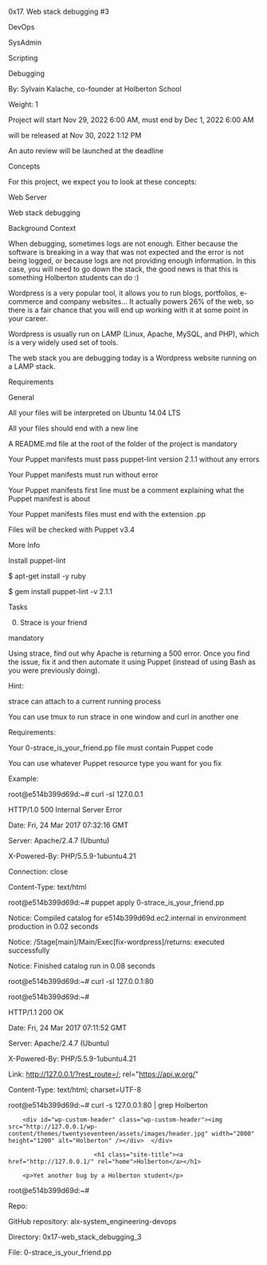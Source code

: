 0x17. Web stack debugging #3

DevOps

SysAdmin

Scripting

Debugging

 By: Sylvain Kalache, co-founder at Holberton School

 Weight: 1

 Project will start Nov 29, 2022 6:00 AM, must end by Dec 1, 2022 6:00 AM

 will be released at Nov 30, 2022 1:12 PM

 An auto review will be launched at the deadline

Concepts

For this project, we expect you to look at these concepts:



Web Server

Web stack debugging

Background Context





When debugging, sometimes logs are not enough. Either because the software is breaking in a way that was not expected and the error is not being logged, or because logs are not providing enough information. In this case, you will need to go down the stack, the good news is that this is something Holberton students can do :)



Wordpress is a very popular tool, it allows you to run blogs, portfolios, e-commerce and company websites… It actually powers 26% of the web, so there is a fair chance that you will end up working with it at some point in your career.



Wordpress is usually run on LAMP (Linux, Apache, MySQL, and PHP), which is a very widely used set of tools.



The web stack you are debugging today is a Wordpress website running on a LAMP stack.



Requirements

General

All your files will be interpreted on Ubuntu 14.04 LTS

All your files should end with a new line

A README.md file at the root of the folder of the project is mandatory

Your Puppet manifests must pass puppet-lint version 2.1.1 without any errors

Your Puppet manifests must run without error

Your Puppet manifests first line must be a comment explaining what the Puppet manifest is about

Your Puppet manifests files must end with the extension .pp

Files will be checked with Puppet v3.4

More Info

Install puppet-lint

$ apt-get install -y ruby

$ gem install puppet-lint -v 2.1.1

Tasks

0. Strace is your friend

mandatory





Using strace, find out why Apache is returning a 500 error. Once you find the issue, fix it and then automate it using Puppet (instead of using Bash as you were previously doing).



Hint:



strace can attach to a current running process

You can use tmux to run strace in one window and curl in another one

Requirements:



Your 0-strace_is_your_friend.pp file must contain Puppet code

You can use whatever Puppet resource type you want for you fix

Example:



root@e514b399d69d:~# curl -sI 127.0.0.1

HTTP/1.0 500 Internal Server Error

Date: Fri, 24 Mar 2017 07:32:16 GMT

Server: Apache/2.4.7 (Ubuntu)

X-Powered-By: PHP/5.5.9-1ubuntu4.21

Connection: close

Content-Type: text/html



root@e514b399d69d:~# puppet apply 0-strace_is_your_friend.pp

Notice: Compiled catalog for e514b399d69d.ec2.internal in environment production in 0.02 seconds

Notice: /Stage[main]/Main/Exec[fix-wordpress]/returns: executed successfully

Notice: Finished catalog run in 0.08 seconds

root@e514b399d69d:~# curl -sI 127.0.0.1:80

root@e514b399d69d:~#

HTTP/1.1 200 OK

Date: Fri, 24 Mar 2017 07:11:52 GMT

Server: Apache/2.4.7 (Ubuntu)

X-Powered-By: PHP/5.5.9-1ubuntu4.21

Link: <http://127.0.0.1/?rest_route=/>; rel="https://api.w.org/"

Content-Type: text/html; charset=UTF-8



root@e514b399d69d:~# curl -s 127.0.0.1:80 | grep Holberton

<title>Holberton &#8211; Just another WordPress site</title>

<link rel="alternate" type="application/rss+xml" title="Holberton &raquo; Feed" href="http://127.0.0.1/?feed=rss2" />

<link rel="alternate" type="application/rss+xml" title="Holberton &raquo; Comments Feed" href="http://127.0.0.1/?feed=comments-rss2" />

        <div id="wp-custom-header" class="wp-custom-header"><img src="http://127.0.0.1/wp-content/themes/twentyseventeen/assets/images/header.jpg" width="2000" height="1200" alt="Holberton" /></div>  </div>

                            <h1 class="site-title"><a href="http://127.0.0.1/" rel="home">Holberton</a></h1>

        <p>Yet another bug by a Holberton student</p>

root@e514b399d69d:~#

Repo:



GitHub repository: alx-system_engineering-devops

Directory: 0x17-web_stack_debugging_3

File: 0-strace_is_your_friend.pp
